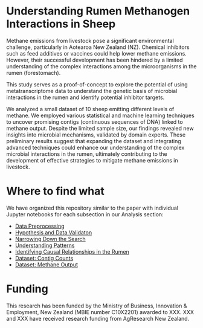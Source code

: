 # Understanding Rumen Methanogen Interactions in Sheep

Methane emissions from livestock pose a significant environmental challenge, particularly in Aotearoa New Zealand (NZ). Chemical inhibitors such as feed additives or vaccines could help lower methane emissions. However, their successful development has been hindered by a limited understanding of the complex interactions among the microorganisms in the rumen (forestomach).

This study serves as a proof-of-concept to explore the potential of using metatranscriptome data to understand the genetic basis of microbial interactions in the rumen and identify potential inhibitor targets. 

We analyzed a small dataset of 10 sheep emitting different levels of methane. We employed various statistical and machine learning techniques to uncover promising contigs (continuous sequences of DNA) linked to methane output. Despite the limited sample size, our findings revealed new insights into microbial mechanisms, validated by domain experts. These preliminary results suggest that expanding the dataset and integrating advanced techniques could enhance our understanding of the complex microbial interactions in the rumen, ultimately contributing to the development of effective strategies to mitigate methane emissions in livestock.


# Where to find what

We have organized this repository similar to the paper with individual Jupyter notebooks for each subsection in our Analysis section:
- [Data Preprocessing](data_preprocessing.py)
- [Hypothesis and Data Validaton](https://github.com/KatDost/Sheep_Methane_Paper/blob/main/1_Hypothesis%20and%20Data%20Validaton.ipynb)
- [Narrowing Down the Search](https://github.com/KatDost/Sheep_Methane_Paper/blob/main/2_Narrowing%20Down%20the%20Search.ipynb)
- [Understanding Patterns](https://github.com/KatDost/Sheep_Methane_Paper/blob/main/3_Understanding%20Patterns.ipynb)
- [Identifying Causal Relationships in the Rumen](https://github.com/KatDost/Sheep_Methane_Paper/blob/main/4_Identifying%20Causal%20Relationships%20in%20the%20Rumen.ipynb)
- [Dataset: Contig Counts](https://github.com/KatDost/Sheep_Methane_Paper/blob/main/Data/CPMs_filtered_integers.txt)
- [Dataset: Methane Output](https://github.com/KatDost/Sheep_Methane_Paper/blob/main/Data/Sheep_data.xlsx)

# Funding

This research has been funded by the Ministry of Business, Innovation \& Employment, New Zealand (MBIE number C10X2201) awarded to XXX. XXX and XXX have received research funding from AgResearch New Zealand. 
